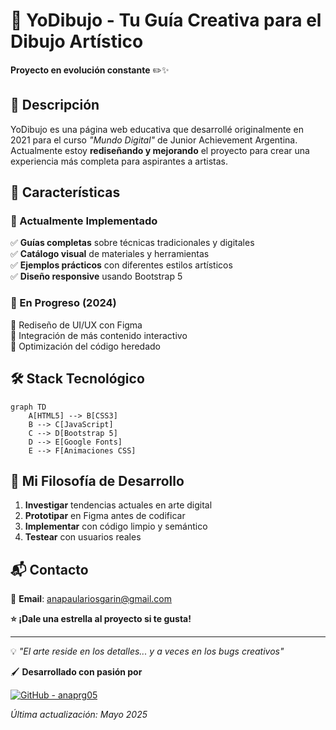 # 🎨 YoDibujo - Tu Guía Creativa para el Dibujo Artístico  

**Proyecto en evolución constante** ✏️✨  

## 📌 Descripción  

YoDibujo es una página web educativa que desarrollé originalmente en 2021 para el curso *"Mundo Digital"* de Junior Achievement Argentina. Actualmente estoy **rediseñando y mejorando** el proyecto para crear una experiencia más completa para aspirantes a artistas.

## 🌟 Características  

### 🎯 Actualmente Implementado  
✅ **Guías completas** sobre técnicas tradicionales y digitales  
✅ **Catálogo visual** de materiales y herramientas  
✅ **Ejemplos prácticos** con diferentes estilos artísticos  
✅ **Diseño responsive** usando Bootstrap 5  

### 🚀 En Progreso (2024)  
🔨 Rediseño de UI/UX con Figma  
🔨 Integración de más contenido interactivo  
🔨 Optimización del código heredado  

## 🛠 Stack Tecnológico  

```mermaid
graph TD
    A[HTML5] --> B[CSS3]
    B --> C[JavaScript]
    C --> D[Bootstrap 5]
    D --> E[Google Fonts]
    E --> F[Animaciones CSS]
```

## 🌱 Mi Filosofía de Desarrollo  

1. **Investigar** tendencias actuales en arte digital  
2. **Prototipar** en Figma antes de codificar  
3. **Implementar** con código limpio y semántico  
4. **Testear** con usuarios reales  

## 📬 Contacto  

📧 **Email**: [anapaulariosgarin@gmail.com](mailto:anapaulariosgarin@gmail.com)  


**⭐ ¡Dale una estrella al proyecto si te gusta!**  

---  

💡 *"El arte reside en los detalles... y a veces en los bugs creativos"*  

🖌️ **Desarrollado con pasión por** 

[![GitHub - anaprg05](https://img.shields.io/badge/GitHub-anaprg05-pink?logo=github)](https://github.com/anaprg05)

*Última actualización: Mayo 2025*
